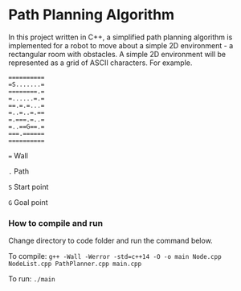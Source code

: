 # Path Planning Algorithm
In this project written in C++, a simplified path planning algorithm is implemented for a robot to move about a simple 2D environment - a rectangular room with obstacles.
A simple 2D environment will be represented as a grid of ASCII characters. 
For example. 
```
==========
=S.......=
========.=
=......=.=
==.=.=...=
=..=..=.==
=.===.=..=
=..==G==.=
===.======
==========
```

`=` Wall

`.` Path

`S` Start point

`G` Goal point

### How to compile and run
Change directory to code folder and run the command below.

To compile: 
`g++ -Wall -Werror -std=c++14 -O -o main Node.cpp NodeList.cpp PathPlanner.cpp main.cpp`

To run:
`./main`
